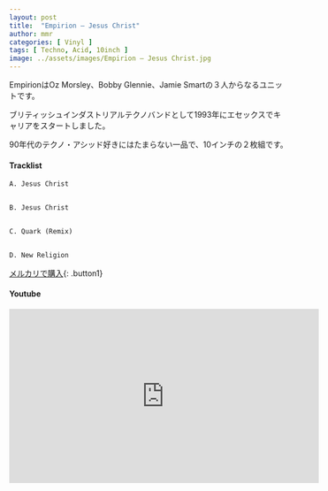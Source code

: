 ```yaml
---
layout: post
title:  "Empirion – Jesus Christ"
author: mmr
categories: [ Vinyl ]
tags: [ Techno, Acid, 10inch ]
image: ../assets/images/Empirion – Jesus Christ.jpg
---
```


EmpirionはOz Morsley、Bobby Glennie、Jamie Smartの３人からなるユニットです。

ブリティッシュインダストリアルテクノバンドとして1993年にエセックスでキャリアをスタートしました。

90年代のテクノ・アシッド好きにはたまらない一品で、10インチの２枚組です。

#### Tracklist
```md
A. Jesus Christ


B. Jesus Christ


C. Quark (Remix)


D. New Religion
```

[メルカリで購入](https://jp.mercari.com/item/m51146991051?afid=6142608987){: .button1}

#### Youtube
<iframe width="560" height="315" src="https://www.youtube.com/embed/7QfL99F3l_M?si=UtplTV3W34tXS8Y9" title="YouTube video player" frameborder="0" allow="accelerometer; autoplay; clipboard-write; encrypted-media; gyroscope; picture-in-picture; web-share" referrerpolicy="strict-origin-when-cross-origin" allowfullscreen></iframe>